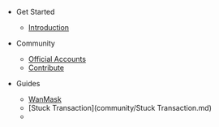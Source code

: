 - Get Started
  - [Introduction](README.md)  
  
  

- Community
  - [Official Accounts](community/social.md)  
  - [Contribute](community/contributing.md) 
  
- Guides
  - [WanMask](community/wanmask.md)
  - [Stuck Transaction](community/Stuck Transaction.md)
  - 
   
